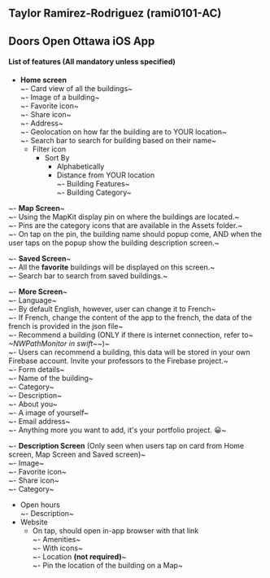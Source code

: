 ## Taylor Ramirez-Rodriguez (rami0101-AC)

## Doors Open Ottawa iOS App

#### List of features (All mandatory unless specified)

*   **Home screen**  
    ~\- Card view of all the buildings~  
    ~\- Image of a building~  
    ~\- Favorite icon~  
    ~\- Share icon~  
    ~\- Address~  
    ~\- Geolocation on how far the building are to YOUR location~  
    ~\- Search bar to search for building based on their name~
    *   Filter icon
        *   Sort By
            *   Alphabetically
            *   Distance from YOUR location  
                ~\- Building Features~  
                ~\- Building Category~

~\- **Map Screen**~  
~\- Using the MapKit display pin on where the buildings are located.~  
~\- Pins are the category icons that are available in the Assets folder.~  
~\- On tap on the pin, the building name should popup come, AND when the user taps on the popup show the building description screen.~

~\- **Saved Screen**~  
~\- All the **favorite** buildings will be displayed on this screen.~  
~\- Search bar to search from saved buildings.~

~\- **More Screen**~  
~\- Language~  
~\- By default English, however, user can change it to French~  
~\- If French, change the content of the app to the french, the data of the french is provided in the json file~  
~\- Recommend a building (ONLY if there is internet connection, refer to~ _~NWPathMonitor in swift~_~)~  
~\- Users can recommend a building, this data will be stored in your own Firebase account. Invite your professors to the Firebase project.~  
~\- Form details~  
~\- Name of the building~  
~\- Category~  
~\- Description~  
~\- About you~  
~\- A image of yourself~  
~\- Email address~  
~\- Anything more you want to add, it's your portfolio project. 😀~

~\- **Description Screen** (Only seen when users tap on card from Home screen, Map Screen and Saved screen)~  
~\- Image~  
~\- Favorite icon~  
~\- Share icon~  
~\- Category~

*   Open hours  
    ~\- Description~
*   Website
    *   On tap, should open in-app browser with that link  
        ~\- Amenities~  
        ~\- With icons~  
        ~\- Location **(not required)**~  
        ~\- Pin the location of the building on a Map~
